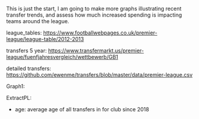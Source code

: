 This is just the start, I am going to make more graphs illustrating recent transfer trends, and assess how much increased spending is impacting teams around the league.

league_tables: https://www.footballwebpages.co.uk/premier-league/league-table/2012-2013

transfers 5 year: https://www.transfermarkt.us/premier-league/fuenfjahresvergleich/wettbewerb/GB1 

detailed transfers: https://github.com/ewenme/transfers/blob/master/data/premier-league.csv

Graph1: 


ExtractPL:
- age: average age of all transfers in for club since 2018